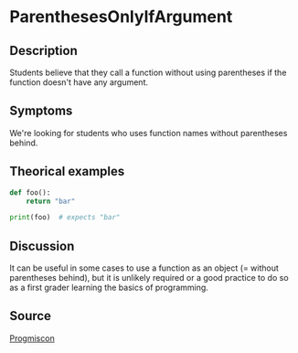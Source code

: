 # ParenthesesOnlyIfArgument

## Description
Students believe that they call a function without using parentheses if the function doesn't have any argument.

## Symptoms
We're looking for students who uses function names without parentheses behind.

## Theorical examples

```py
def foo():
    return "bar"

print(foo)  # expects "bar"
```

## Discussion

It can be useful in some cases to use a function as an object (= without parentheses behind), but it is unlikely required or a good practice to do so as a first grader learning the basics of programming.

## Source

[Progmiscon](https://progmiscon.org/misconceptions/Python/ParenthesesOnlyIfArgument/)